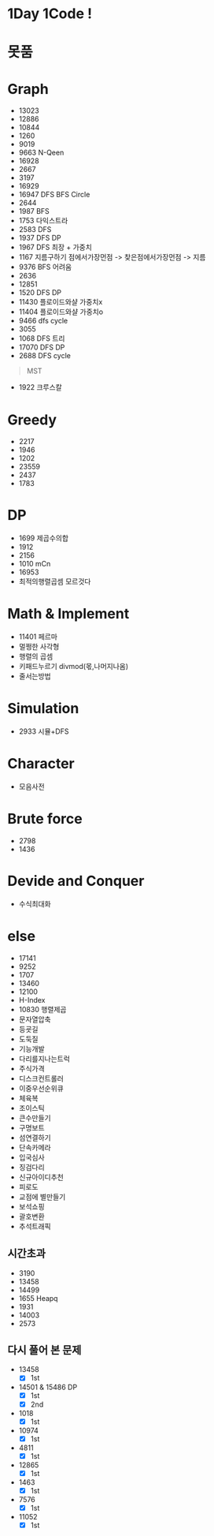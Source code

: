 # 1Day 1Code !

# 못품

# Graph
- 13023
- 12886
- 10844
- 1260
- 9019
- 9663 N-Qeen
- 16928
- 2667
- 3197
- 16929
- 16947 DFS BFS Circle
- 2644 
- 1987 BFS
- 1753 다익스트라
- 2583 DFS
- 1937 DFS DP
- 1967 DFS 최장 + 가중치
- 1167 지름구하기 점에서가장먼점 -> 찾은점에서가장먼점 -> 지름
- 9376 BFS 어려움
- 2636
- 12851
- 1520 DFS DP
- 11430 플로이드와샬 가중치x
- 11404 플로이드와샬 가중치o
- 9466 dfs cycle
- 3055
- 1068 DFS 트리
- 17070 DFS DP
- 2688 DFS cycle
> MST
- 1922 크루스칼

# Greedy
- 2217
- 1946
- 1202
- 23559
- 2437
- 1783

# DP
- 1699 제곱수의합
- 1912
- 2156
- 1010 mCn
- 16953
- 최적의행렬곱셈 모르것다

# Math & Implement
- 11401 페르마
- 멀쩡한 사각형
- 행렬의 곱셈
- 키패드누르기 divmod(몫,나머지나옴)
- 줄서는방법

# Simulation
- 2933 시뮬+DFS

# Character 
- 모음사전

# Brute force
- 2798
- 1436

# Devide and Conquer
- 수식최대화

# else
- 17141
- 9252
- 1707
- 13460
- 12100
- H-Index
- 10830 행렬제곱
- 문자열압축
- 등굣길
- 도둑질
- 기능개발
- 다리를지나는트럭
- 주식가격
- 디스크컨트롤러
- 이중우선순위큐
- 체육복
- 조이스틱
- 큰수만들기
- 구명보트
- 섬연결하기
- 단속카메라
- 입국심사
- 징검다리
- 신규아이디추천
- 피로도
- 교점에 별만들기
- 보석쇼핑
- 괄호변환
- 추석트래픽

## 시간초과
- 3190
- 13458
- 14499
- 1655 Heapq
- 1931
- 14003
- 2573

## 다시 풀어 본 문제
- 13458
  - [x] 1st
- 14501 & 15486 DP
  - [x] 1st
  - [x] 2nd
- 1018
  - [x] 1st
- 10974
  - [x] 1st
- 4811
  - [x] 1st
- 12865
  - [x] 1st
- 1463
  - [x] 1st
- 7576
  - [x] 1st
- 11052
  - [x] 1st
